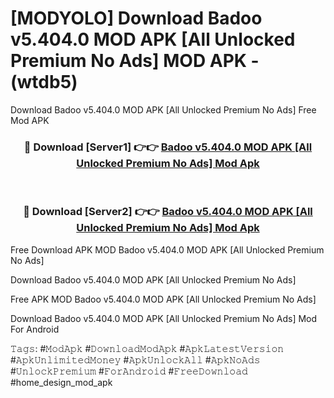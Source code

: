 # [MODYOLO] Download Badoo v5.404.0 MOD APK [All Unlocked Premium No Ads] MOD APK - (wtdb5)
Download Badoo v5.404.0 MOD APK [All Unlocked Premium No Ads] Free Mod APK

<div align="center">
<h3>🔴 Download [Server1] 👉👉 <a href="https://apk-comot.site?title=Badoo_v5.404.0_MOD_APK_[All_Unlocked_Premium_No_Ads]">Badoo v5.404.0 MOD APK [All Unlocked Premium No Ads] Mod Apk</a></h3><br>

<h3>🔴 Download [Server2] 👉👉 <a href="https://apk-comot.site?title=Badoo_v5.404.0_MOD_APK_[All_Unlocked_Premium_No_Ads]">Badoo v5.404.0 MOD APK [All Unlocked Premium No Ads] Mod Apk</a></h3>
</div>


Free Download APK MOD Badoo v5.404.0 MOD APK [All Unlocked Premium No Ads]

Download Badoo v5.404.0 MOD APK [All Unlocked Premium No Ads] 

Free APK MOD Badoo v5.404.0 MOD APK [All Unlocked Premium No Ads] 

Download Badoo v5.404.0 MOD APK [All Unlocked Premium No Ads] Mod For Android

𝚃𝚊𝚐𝚜: #𝙼𝚘𝚍𝙰𝚙𝚔 #𝙳𝚘𝚠𝚗𝚕𝚘𝚊𝚍𝙼𝚘𝚍𝙰𝚙𝚔 #𝙰𝚙𝚔𝙻𝚊𝚝𝚎𝚜𝚝𝚅𝚎𝚛𝚜𝚒𝚘𝚗 #𝙰𝚙𝚔𝚄𝚗𝚕𝚒𝚖𝚒𝚝𝚎𝚍𝙼𝚘𝚗𝚎𝚢 #𝙰𝚙𝚔𝚄𝚗𝚕𝚘𝚌𝚔𝙰𝚕𝚕 #𝙰𝚙𝚔𝙽𝚘𝙰𝚍𝚜 #𝚄𝚗𝚕𝚘𝚌𝚔𝙿𝚛𝚎𝚖𝚒𝚞𝚖 #𝙵𝚘𝚛𝙰𝚗𝚍𝚛𝚘𝚒𝚍 #𝙵𝚛𝚎𝚎𝙳𝚘𝚠𝚗𝚕𝚘𝚊𝚍 #home_design_mod_apk